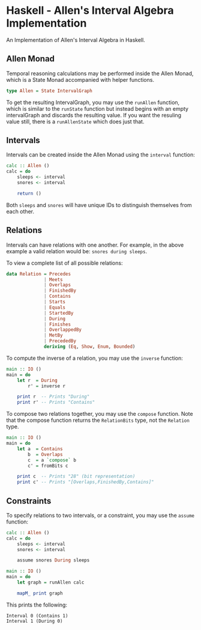 # Haskell - Allen's Interval Algebra Implementation

An Implementation of Allen's Interval Algebra in Haskell.

## Allen Monad 

Temporal reasoning calculations may be performed inside the Allen Monad, which 
is a State Monad accompanied with helper functions.

```haskell 
type Allen = State IntervalGraph
```

To get the resulting IntervalGraph, you may use the `runAllen` function, which 
is similar to the `runState` function but instead begins with an empty 
intervalGraph and discards the resulting value. If you want the resuling value 
still, there is a `runAllenState` which does just that.

## Intervals 

Intervals can be created inside the Allen Monad using the `interval` 
function:

```haskell 
calc :: Allen ()
calc = do 
    sleeps <- interval 
    snores <- interval 

    return ()
```

Both `sleeps` and `snores` will have unique IDs to distinguish themselves 
from each other.

## Relations

Intervals can have relations with one another. For example, in the above
example a valid relation would be: `snores during sleeps`.

To view a complete list of all possible relations: 

```haskell 
data Relation = Precedes 
              | Meets 
              | Overlaps 
              | FinishedBy
              | Contains 
              | Starts 
              | Equals 
              | StartedBy 
              | During 
              | Finishes 
              | OverlappedBy 
              | MetBy
              | PrecededBy
              deriving (Eq, Show, Enum, Bounded)
```

To compute the inverse of a relation, you may use the `inverse` function:

```haskell 
main :: IO ()
main = do 
    let r  = During 
        r' = inverse r

    print r  -- Prints "During"
    print r' -- Prints "Contains"
```

To compose two relations together, you may use the `compose` function. Note  
that the compose function returns the `RelationBits` type, not the `Relation`
type.

```haskell 
main :: IO ()
main = do 
    let a  = Contains 
        b  = Overlaps 
        c  = a `compose` b
        c' = fromBits c

    print c  -- Prints "28" (bit representation)
    print c' -- Prints "[Overlaps,FinishedBy,Contains]"
```

## Constraints

To specify relations to two intervals, or a constraint, you may use the 
`assume` function:

```haskell 
calc :: Allen ()
calc = do 
    sleeps <- interval 
    snores <- interval 

    assume snores During sleeps

main :: IO ()
main = do 
    let graph = runAllen calc 

    mapM_ print graph
```

This prints the following:

```
Interval 0 (Contains 1)
Interval 1 (During 0)
```
